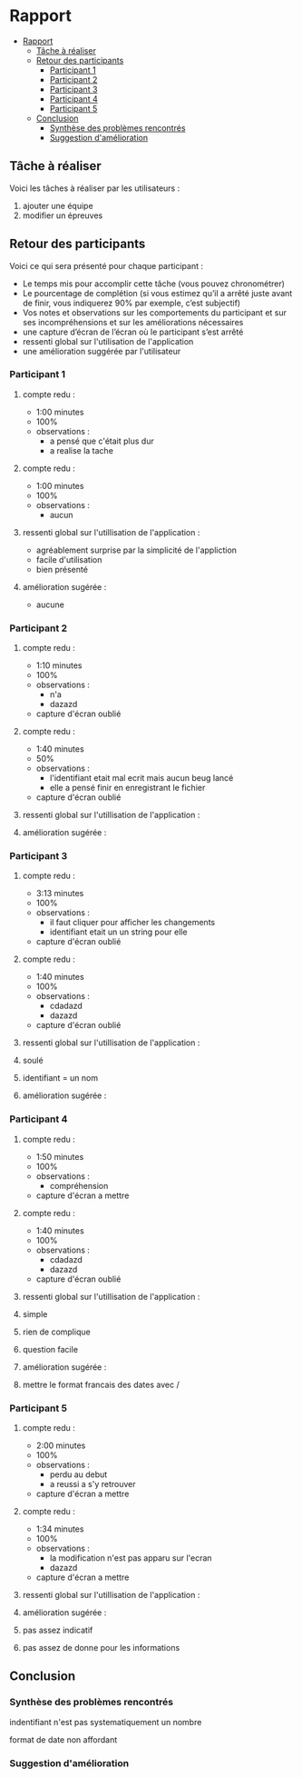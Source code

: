 # Rapport

- [Rapport](#rapport)
  - [Tâche à réaliser](#tâche-à-réaliser)
  - [Retour des participants](#retour-des-participants)
    - [Participant 1](#participant-1)
    - [Participant 2](#participant-2)
    - [Participant 3](#participant-3)
    - [Participant 4](#participant-4)
    - [Participant 5](#participant-5)
  - [Conclusion](#conclusion)
    - [Synthèse des problèmes rencontrés](#synthèse-des-problèmes-rencontrés)
    - [Suggestion d'amélioration](#suggestion-damélioration)

<p style="page-break-before : always;"></p>

## Tâche à réaliser

Voici les tâches à réaliser par les utilisateurs :

1. ajouter une équipe
2. modifier un épreuves

<p style="page-break-before : always;"></p>

## Retour des participants

Voici ce qui sera présenté pour chaque participant :

- Le temps mis pour accomplir cette tâche (vous pouvez chronométrer)
- Le pourcentage de complétion (si vous estimez qu’il a arrêté juste avant de finir, vous indiquerez 90% par exemple, c’est subjectif)
- Vos notes et observations sur les comportements du participant et sur ses incompréhensions et sur les améliorations nécessaires
- une capture d’écran de l’écran où le participant s’est arrêté
- ressenti global sur l'utilisation de l'application
- une amélioration suggérée par l'utilisateur

### Participant 1

1. compte redu :
   - 1:00 minutes
   - 100%
   - observations :
     - a pensé que c'était plus dur
     - a realise la tache
2. compte redu :
   - 1:00 minutes
   - 100%
   - observations :
     - aucun

3. ressenti global sur l'utillisation de l'application :
   - agréablement surprise par la simplicité de l'appliction
   - facile d'utilisation
   - bien présenté

4. amélioration sugérée :
   - aucune

### Participant 2

1. compte redu :

   - 1:10 minutes
   - 100%
   - observations :
     - n'a 
     - dazazd
   - capture d'écran oublié
2. compte redu :

   - 1:40 minutes
   - 50%
   - observations :
     - l'identifiant etait mal ecrit mais aucun beug lancé
     - elle a pensé finir en enregistrant le fichier
   - capture d'écran oublié
3. ressenti global sur l'utillisation de l'application :

4. amélioration sugérée :

### Participant 3

1. compte redu :

   - 3:13 minutes
   - 100%
   - observations :
     - il faut cliquer pour afficher les changements 
     - identifiant etait un un string pour elle
   - capture d'écran oublié
2. compte redu :

   - 1:40 minutes
   - 100%
   - observations :
     - cdadazd
     - dazazd
   - capture d'écran oublié
3. ressenti global sur l'utillisation de l'application :
4. soulé
5. identifiant = un nom

6. amélioration sugérée :

### Participant 4

1. compte redu :

   - 1:50 minutes
   - 100%
   - observations :
     - compréhension
   - capture d'écran a mettre
2. compte redu :

   - 1:40 minutes
   - 100%
   - observations :
     - cdadazd
     - dazazd
   - capture d'écran oublié
3. ressenti global sur l'utillisation de l'application :
4. simple
5. rien de complique
6. question facile

7. amélioration sugérée :
8. mettre le format francais des dates avec /

### Participant 5

1. compte redu :

   - 2:00 minutes
   - 100%
   - observations :
     - perdu au debut 
     - a reussi a s'y retrouver
   - capture d'écran a mettre
2. compte redu :

   - 1:34 minutes
   - 100%
   - observations :
     - la modification n'est pas apparu sur l'ecran 
     - dazazd
   - capture d'écran a mettre
3. ressenti global sur l'utillisation de l'application :

4. amélioration sugérée :
5. pas assez indicatif
6. pas assez de donne pour les informations

<p style="page-break-before : always;"></p>

## Conclusion

### Synthèse des problèmes rencontrés

indentifiant n'est pas systematiquement un nombre 

format de date non affordant

### Suggestion d'amélioration

<style> img {display: block;float: none;margin-left: auto;margin-right: auto; height : 50%; width : 50%}</style>

